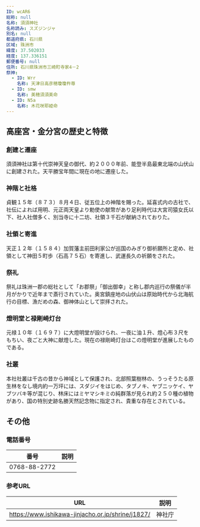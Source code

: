 ```yaml
---
ID: wcAR6
総称: null
名称: 須須神社
名称読み: スズジンジャ
別名: null
都道府県: 石川県
区域: 珠洲市
緯度: 37.502033
経度: 137.336151
郵便番号: null
住所: 石川県珠洲市三崎町寺家4－2
祭神:
  - ID: Wrr
    名称: 天津日高彦穂瓊瓊杵尊
  - ID: smw
    名称: 美穂須須美命
  - ID: N5a
    名称: 木花咲耶姫命
---
```


## 高座宮・金分宮の歴史と特徴

### 創建と遷座

須須神社は第十代崇神天皇の御代、約２０００年前、能登半島最東北端の山伏山に創建された。天平勝宝年間に現在の地に遷座した。

### 神階と社格

貞観１５年（８７３）８月４日、従五位上の神階を賜った。延喜式内の古社で、社伝によれば用明、元正両天皇より勅使の献幣があり足利時代は大宮司猿女氏以下、社人社僧多く、別当寺に十二坊、社領３千石が献納されておりた。

### 社領と寄進

天正１２年（１５８４）加賀藩主前田利家公が巡国のみぎり御祈願所と定め、社領として神田５町歩（石高７５石）を寄進し、武運長久の祈願をされた。

### 祭礼

祭礼は珠洲一郡の総社として「お郡祭」「御出御幸」と称し郡内巡行の祭儀が半月がかりで近年まで斎行されていた。奥宮鎮座地の山伏山は原始時代から北海航行の目標、漁だめの森、御神体山として崇拝された。

### 燈明堂と禄剛崎灯台

元禄１０年（１６９７）に大燈明堂が設けられ、一夜に油１升、燈心布３尺をもちい、夜ごと大神に献燈した。現在の禄剛崎灯台はこの燈明堂が進展したものである。

### 社叢

本社社叢は千古の昔から神域として保護され、北部照葉樹林の、うっそうたる原生林をなし境内約一万坪には、スダジイをはじめ、タブノキ、ヤブニッケイ、ヤブツバキ等が混じり、林床にはミヤマシキミの純群落が見られ約２５０種の植物があり、国の特別史跡名勝天然記念物に指定され、貴重な存在とされている。

## その他

### 電話番号

| 番号         | 説明 |
| ------------ | ---- |
| 0768-88-2772 |      |

### 参考URL

| URL                                               | 説明   |
| ------------------------------------------------- | ------ |
| https://www.ishikawa-jinjacho.or.jp/shrine/j1827/ | 神社庁 |
